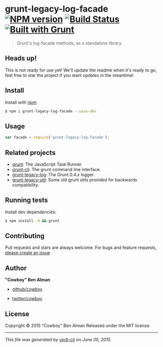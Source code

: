 # grunt-legacy-log-facade [![NPM version](https://badge.fury.io/js/grunt-legacy-log-facade.svg)](http://badge.fury.io/js/grunt-legacy-log-facade)  [![Build Status](https://travis-ci.org/gruntjs/grunt-legacy-log-facade.svg)](https://travis-ci.org/gruntjs/grunt-legacy-log-facade)  [![Built with Grunt](https://cdn.gruntjs.com/builtwith.png)](http://gruntjs.com/)

> Grunt's log-facade methods, as a standalone library.

## Heads up!

This is not ready for use yet! We'll update the readme when it's ready to go, feel free to star the project if you want updates in the meantime!

## Install

Install with [npm](https://www.npmjs.com/)

```sh
$ npm i grunt-legacy-log-facade --save-dev
```

## Usage

```js
var facade = require('grunt-legacy-log-facade');
```

## Related projects

* [grunt](http://gruntjs.com/): The JavaScript Task Runner
* [grunt-cli](http://gruntjs.com/): The grunt command line interface.
* [grunt-legacy-log](http://gruntjs.com/): The Grunt 0.4.x logger.
* [grunt-legacy-util](http://gruntjs.com/): Some old grunt utils provided for backwards compatibility.

## Running tests

Install dev dependencies:

```sh
$ npm install -d && grunt
```

## Contributing

Pull requests and stars are always welcome. For bugs and feature requests, [please create an issue](https://github.com/gruntjs/grunt-legacy-log-facade/issues/new)

## Author

**"Cowboy" Ben Alman**

+ [github/cowboy](https://github.com/cowboy)
* [twitter/cowboy](http://twitter.com/cowboy)

## License

Copyright © 2015 "Cowboy" Ben Alman
Released under the MIT license.

***

_This file was generated by [verb-cli](https://github.com/assemble/verb-cli) on June 05, 2015._
